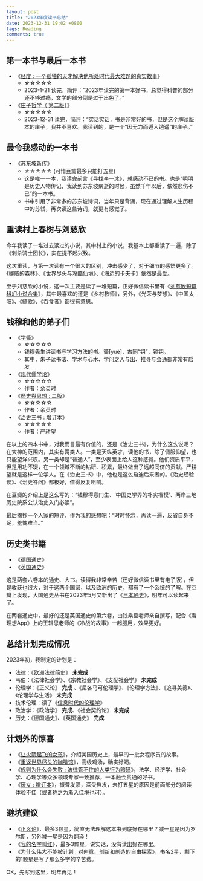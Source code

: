 ```yaml
---
layout: post
title: "2023年度读书总结"
date: 2023-12-31 19:02 +0800
tags: Reading
comments: true
---
```


## 第一本书与最后一本书

* 《[经度 : 一个孤独的天才解决他所处时代最大难题的真实故事](https://book.douban.com/subject/2221395/)》
  * ☆☆☆☆☆
  * 2023-1-21 读完，简评：“2023年读完的第一本好书，总觉得科普的部分还不够过瘾，文学的部分倒是过于出色了。”
* 《[庄子哲学（ 第二版）](https://book.douban.com/subject/24930765/)》
  * ☆☆☆☆☆
  * 2023-12-31 读完，简评：“实话实话，书是非常好的书，但是这个解读版本的庄子，我并不喜欢。我读到的，是一个“因无力而遁入逍遥”的庄子。”

## 最令我感动的一本书

* 《[苏东坡新传](https://book.douban.com/subject/34996404/)》
  * ☆☆☆☆☆ (可惜豆瓣最多只能打五星)
  * 这是唯一一本，我读完前言《寻找李一冰》，就感动不已的书。也是“明明是历史人物传记，我读到苏东坡病逝的时候，虽然千年以后，依然悲伤不已”的一本书。
  * 书中引用了非常多的苏东坡诗词，当年只是背诵，现在通过理解人生历程中的苏轼，再次读这些诗词，就更有感觉了。

## 重读村上春树与刘慈欣

今年我读了一堆过去读过的小说，其中村上的小说，我基本上都重读了一遍，除了《刺杀骑士团长》，实在提不起兴致。

这次重读，与第一次读有一个很大的区别，冲击感少了，对于细节的感悟更多了。《挪威的森林》、《世界尽头与冷酷仙境》、《海边的卡夫卡》依然是最爱。

至于刘慈欣的小说，这一次主要是读了一堆短篇，正好微信读书里有《[刘慈欣短篇科幻小说合集](https://book.douban.com/subject/35219858/)》，其中最喜欢的还是《乡村教师》，另外，《光荣与梦想》、《中国太阳》、《鲸歌》、《吞食者》都很有意思。

## 钱穆和他的弟子们

* 《[学籥](https://book.douban.com/subject/35690030/)》
  * ☆☆☆☆☆
  * 钱穆先生讲读书与学习方法的书。籥[yuè]，古同“钥”，锁钥。
  * 其中，朱子读书法、学术与心术、学问之入与出、推寻与会通都非常有启发
* 《[现代儒学论](https://book.douban.com/subject/5323069/)》
  * ☆☆☆☆☆
  * 作者：余英时
* 《[歷史與思想 : 二版](https://book.douban.com/subject/25846419/)》
  * ☆☆☆☆☆
  * 作者：余英时
* 《[治史三书 : 增订本](https://book.douban.com/subject/26817050/)》
  * ☆☆☆☆☆
  * 作者：严耕望

在以上的四本书中，对我而言最有价值的，还是《治史三书》，为什么这么说呢？在大神的范围内，其实有两类人。一类是天纵英才，读他的书，除了佩服仰望，也只能望洋兴叹。另一类却是“普通人”，至少表面上给人这种感觉。他们资质平平，但是用功不辍，在一个领域不断的钻研、积累，最终做出了远超同侪的贡献。严耕望就是这样一位学人。在《治史三书》中，他也是这么启迪后来者的。《治史经验谈》、《治史答问》都极好，值得反复咀嚼。

在豆瓣的介绍上是这么写的：“钱穆得意门生、‘中国史学界的朴实楷模’、两岸三地历史院系公认治史入门必读”。

最后摘抄一个人家的短评，作为我的感想吧：“时时怀念，再读一遍，反省自身不足，羞愧难当。”

## 历史类书籍

* 《[德国通史](https://book.douban.com/subject/30475766/)》
* 《[英国通史](https://book.douban.com/subject/26883146/)》

这是两套六卷本的通史、大书。读得我非常辛苦（还好微信读书里有电子版），但是收获也很大，对于这两个国家，以及欧洲的历史，都有了一个系统的了解。在豆瓣上发现，大国通史丛书在2023年5月又新出了《[日本通史](https://book.douban.com/subject/36405098/)》，明年可以读起来了。

在两套通史中，最好的还是英国通史的第六卷，由钱乘旦老师亲自撰写，配合《看理想App》上的王辑思老师的《冷战的故事》一起服用，效果更好。

## 总结计划完成情况

2023年初，我制定的计划是：

* 法律：《欧洲法律简史》  **未完成**
* 韦伯：《法律社会学》、《宗教社会学》、《支配社会学》  **未完成**
* 伦理学：《正义论》  **完成** 、《尼各马可伦理学》、《伦理学方法》、《追寻美德》、《伦理学与生活》 **未完成**
* 技术伦理：读了《[信息时代的伦理学](https://book.douban.com/subject/35800886/)》
* 政治学：《政治学》 **完成**、《社会契约论》 **未完成**
* 历史：《德国通史》、《英国通史》 **完成**

## 计划外的惊喜

* 《[让火箭起飞的女孩](https://book.douban.com/subject/35809351/)》，介绍美国历史上，最早的一批女程序员的故事。
* 《[重返世界尽头的咖啡馆](https://book.douban.com/subject/35763738/)》，高级鸡汤，确实好喝。
* 《[规则为什么会失败 : 法律管不住的人类行为暗码](https://book.douban.com/subject/36526445/)》，法学、经济学、社会学、心理学等众多领域专家一致推荐，一本融会贯通的好书。
* 《[厌女 : 增订本](https://book.douban.com/subject/36314870/)》，振聋发聩，深受启发，未打五星的原因是前面部分的阅读体验不佳（或者称之为渐入佳境也可）。


## 避坑建议

* 《[正义论](https://book.douban.com/subject/4000736/)》，最多3颗星，简直无法理解这本书到底好在哪里？减一星是因为罗尔斯，另外减一星是因为翻译！
* 《[我的名字叫红](https://book.douban.com/subject/30259131/)》，最多3颗星，说实话，没有读出好在哪里。
* 《[为什么伟大不能被计划 : 对创意、创新和创造的自由探索](https://book.douban.com/subject/36357804/)》，书名2星，剩下的1颗星是写了那么多字的辛苦费。

OK，先写到这里，明年再见！
